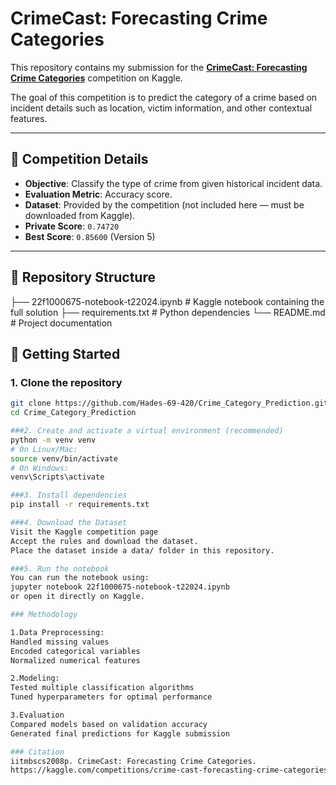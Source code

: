 # CrimeCast: Forecasting Crime Categories

This repository contains my submission for the **[CrimeCast: Forecasting Crime Categories](https://kaggle.com/competitions/crime-cast-forecasting-crime-categories)** competition on Kaggle.

The goal of this competition is to predict the category of a crime based on incident details such as location, victim information, and other contextual features.

---

## 📌 Competition Details
- **Objective**: Classify the type of crime from given historical incident data.
- **Evaluation Metric**: Accuracy score.
- **Dataset**: Provided by the competition (not included here — must be downloaded from Kaggle).
- **Private Score**: `0.74720`
- **Best Score**: `0.85600` (Version 5)

---

## 📂 Repository Structure
├── 22f1000675-notebook-t22024.ipynb # Kaggle notebook containing the full solution
├── requirements.txt # Python dependencies
└── README.md # Project documentation

## 🚀 Getting Started

### 1. Clone the repository
```bash
git clone https://github.com/Hades-69-420/Crime_Category_Prediction.git
cd Crime_Category_Prediction

###2. Create and activate a virtual environment (recommended)
python -m venv venv
# On Linux/Mac:
source venv/bin/activate
# On Windows:
venv\Scripts\activate

###3. Install dependencies
pip install -r requirements.txt

###4. Download the Dataset
Visit the Kaggle competition page
Accept the rules and download the dataset.
Place the dataset inside a data/ folder in this repository.

###5. Run the notebook
You can run the notebook using:
jupyter notebook 22f1000675-notebook-t22024.ipynb
or open it directly on Kaggle.

### Methodology

1.Data Preprocessing:
Handled missing values
Encoded categorical variables
Normalized numerical features

2.Modeling:
Tested multiple classification algorithms
Tuned hyperparameters for optimal performance

3.Evaluation
Compared models based on validation accuracy
Generated final predictions for Kaggle submission

### Citation
iitmbscs2008p. CrimeCast: Forecasting Crime Categories. 
https://kaggle.com/competitions/crime-cast-forecasting-crime-categories, 2024. Kaggle.
